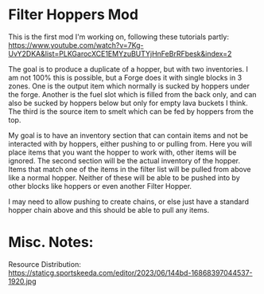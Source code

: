 # Filter Hoppers Mod

This is the first mod I'm working on, following these tutorials partly: https://www.youtube.com/watch?v=7Kg-UvY2DKA&list=PLKGarocXCE1EMYzuBUTYjHnFeBrRFbesk&index=2

The goal is to produce a duplicate of a hopper, but with two inventories.  I am
not 100% this is possible, but a Forge does it with single blocks in 3 zones.
One is the output item which normally is sucked by hoppers under the forge.
Another is the fuel slot which is filled from the back only, and can
also be sucked by hoppers below but only for empty lava buckets I think.
The third is the source item to smelt which can be fed by hoppers from the
top.   

My goal is to have an inventory section that can contain items and not be
interacted with by hoppers, either pushing to or pulling from.   Here you will
place items that you want the hopper to work with, other items will be ignored.
The second section will be the actual inventory of the hopper.   Items that match
one of the items in the filter list will be pulled from above like a normal
hopper.  Neither of these will be able to be pushed into by other blocks
like hoppers or even another Filter Hopper.

I may need to allow pushing to create chains, or else just have a standard
hopper chain above and this should be able to pull any items.


# Misc. Notes:

Resource Distribution: https://staticg.sportskeeda.com/editor/2023/06/144bd-16868397044537-1920.jpg